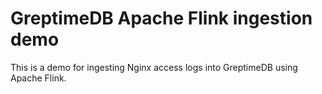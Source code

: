 # GreptimeDB Apache Flink ingestion demo

This is a demo for ingesting Nginx access logs into GreptimeDB using Apache Flink.

